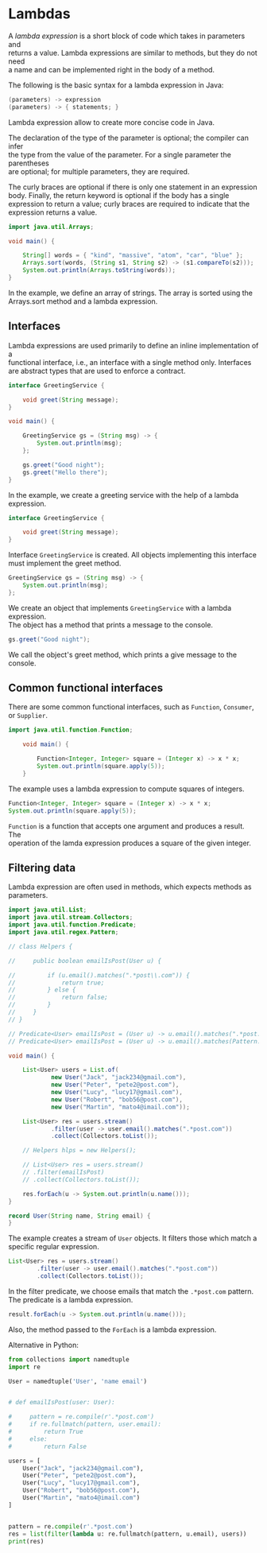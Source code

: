 # Lambdas 

A *lambda expression* is a short block of code which takes in parameters and  
returns a value. Lambda expressions are similar to methods, but they do not need  
a name and can be implemented right in the body of a method.  

The following is the basic syntax for a lambda expression in Java:  

```java
(parameters) -> expression
(parameters) -> { statements; }
```

Lambda expression allow to create more concise code in Java.  

The declaration of the type of the parameter is optional; the compiler can infer  
the type from the value of the parameter. For a single parameter the parentheses  
are optional; for multiple parameters, they are required.  

The curly braces are optional if there is only one statement in an expression  
body. Finally, the return keyword is optional if the body has a single  
expression to return a value; curly braces are required to indicate that the  
expression returns a value.

```java
import java.util.Arrays;

void main() {

    String[] words = { "kind", "massive", "atom", "car", "blue" };
    Arrays.sort(words, (String s1, String s2) -> (s1.compareTo(s2)));
    System.out.println(Arrays.toString(words));
}
```

In the example, we define an array of strings. The array is sorted using the  
Arrays.sort method and a lambda expression.  

## Interfaces

Lambda expressions are used primarily to define an inline implementation of a  
functional interface, i.e., an interface with a single method only. Interfaces  
are abstract types that are used to enforce a contract.  

```java
interface GreetingService {

    void greet(String message);
}

void main() {

    GreetingService gs = (String msg) -> {
        System.out.println(msg);
    };

    gs.greet("Good night");
    gs.greet("Hello there");
}
```
In the example, we create a greeting service with the help of a lambda  
expression.  

```java
interface GreetingService {

    void greet(String message);
}
```

Interface `GreetingService` is created. All objects implementing this interface  
must implement the greet method.  

```java
GreetingService gs = (String msg) -> {
    System.out.println(msg);
};
```

We create an object that implements `GreetingService` with a lambda expression.  
The object has a method that prints a message to the console.  

```java
gs.greet("Good night");
```

We call the object's greet method, which prints a give message to the console.  

## Common functional interfaces

There are some common functional interfaces, such as `Function`, `Consumer`,  
or `Supplier`.

```java
import java.util.function.Function;

    void main() {

        Function<Integer, Integer> square = (Integer x) -> x * x;
        System.out.println(square.apply(5));
    }
```

The example uses a lambda expression to compute squares of integers.

```java
Function<Integer, Integer> square = (Integer x) -> x * x;
System.out.println(square.apply(5));
```

`Function` is a function that accepts one argument and produces a result. The  
operation of the lamda expression produces a square of the given integer.  

## Filtering data

Lambda expression are often used in methods, which expects methods as parameters.  

```java
import java.util.List;
import java.util.stream.Collectors;
import java.util.function.Predicate;
import java.util.regex.Pattern;

// class Helpers {

//     public boolean emailIsPost(User u) {

//         if (u.email().matches(".*post\\.com")) {
//             return true;
//         } else {
//             return false;
//         }
//     }
// }

// Predicate<User> emailIsPost = (User u) -> u.email().matches(".*post.com");
// Predicate<User> emailIsPost = (User u) -> u.email().matches(Pattern.quote(".*post.com"));

void main() {

    List<User> users = List.of(
            new User("Jack", "jack234@gmail.com"),
            new User("Peter", "pete2@post.com"),
            new User("Lucy", "lucy17@gmail.com"),
            new User("Robert", "bob56@post.com"),
            new User("Martin", "mato4@imail.com"));

    List<User> res = users.stream()
            .filter(user -> user.email().matches(".*post.com"))
            .collect(Collectors.toList());

    // Helpers hlps = new Helpers();

    // List<User> res = users.stream()
    // .filter(emailIsPost)
    // .collect(Collectors.toList());

    res.forEach(u -> System.out.println(u.name()));
}

record User(String name, String email) {
}
```

The example creates a stream of `User` objects. It filters those which match a
specific regular expression.  

```java
List<User> res = users.stream()
        .filter(user -> user.email().matches(".*post.com"))
        .collect(Collectors.toList());
```

In the filter predicate, we choose emails that match the `.*post.com` pattern.   
The predicate is a lambda expression.  

```java
result.forEach(u -> System.out.println(u.name()));
```

Also, the method passed to the `ForEach` is a lambda expression.  


Alternative in Python:  

```python
from collections import namedtuple
import re

User = namedtuple('User', 'name email')


# def emailIsPost(user: User):

#     pattern = re.compile(r'.*post.com')
#     if re.fullmatch(pattern, user.email):
#         return True
#     else:
#         return False

users = [
    User("Jack", "jack234@gmail.com"),
    User("Peter", "pete2@post.com"),
    User("Lucy", "lucy17@gmail.com"),
    User("Robert", "bob56@post.com"),
    User("Martin", "mato4@imail.com")
]


pattern = re.compile(r'.*post.com')
res = list(filter(lambda u: re.fullmatch(pattern, u.email), users))
print(res)
```
